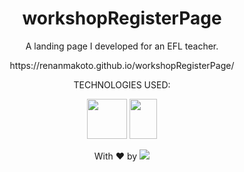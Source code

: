 <h1 align="center">workshopRegisterPage</h1>

<p align="center">A landing page I developed for an EFL teacher.</p>

<p align="center">https://renanmakoto.github.io/workshopRegisterPage/</p>

<div align="center">

TECHNOLOGIES USED:


<a><img src="https://upload.wikimedia.org/wikipedia/commons/thumb/6/61/HTML5_logo_and_wordmark.svg/2048px-HTML5_logo_and_wordmark.svg.png" style="width: 64px; height: 64px;" /></a>
<a><img src="https://upload.wikimedia.org/wikipedia/commons/thumb/d/d5/CSS3_logo_and_wordmark.svg/1452px-CSS3_logo_and_wordmark.svg.png" style="width: 44px; height: 64px;" /></a>
  
</div>


<p align="center">With ❤ by <img src=https://img.shields.io/badge/-dotExtension-black /> <p/>
